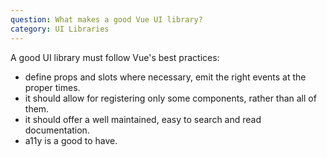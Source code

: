 ```yaml
---
question: What makes a good Vue UI library?
category: UI Libraries
---
```


A good UI library must follow Vue's best practices:

* define props and slots where necessary, emit the right events at the proper times. 
* it should allow for registering only some components, rather than all of them. 
* it should offer a well maintained, easy to search and read documentation.
* a11y is a good to have.

